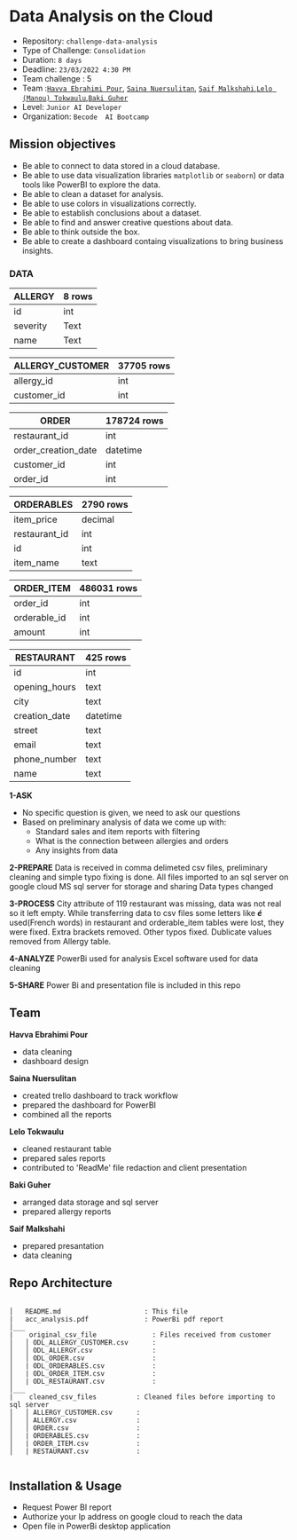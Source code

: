 # Data Analysis on the Cloud

- Repository: `challenge-data-analysis`
- Type of Challenge: `Consolidation`
- Duration: `8 days`
- Deadline: `23/03/2022 4:30 PM`
- Team challenge : 5
- Team :[`Havva Ebrahimi Pour`](https://www.linkedin.com/in/havva-ebrahimi-pour/), [`Saina Nuersulitan`](https://www.linkedin.com/in/saina-n-4b76b3139/), [`Saif Malkshahi`](https://www.linkedin.com/in/saifmalkshahi/),[`Lelo (Manou) Tokwaulu`](https://www.linkedin.com/in/lelotokwaulu/),[`Baki Guher`](https://linkedin.com/in/baki-guher)
- Level: `Junior AI Developer`
- Organization: `Becode  AI Bootcamp`


## Mission objectives

- Be able to connect to data stored in a cloud database.
- Be able to use data visualization libraries `matplotlib` or `seaborn`) or data tools like PowerBI to explore the data.
- Be able to clean a dataset for analysis.
- Be able to use colors in visualizations correctly.
- Be able to establish conclusions about a dataset.
- Be able to find and answer creative questions about data.
- Be able to think outside the box.
- Be able to create a dashboard containg visualizations to bring business insights.


### DATA

| ALLERGY | 8 rows  |
| ----------- | ----------- |
| id | int |
| severity | Text |
| name | Text |


| ALLERGY_CUSTOMER | 37705 rows  |
| ----------- | ----------- |
| allergy_id | int |
| customer_id | int |


| ORDER | 178724 rows  |
| ----------- | ----------- |
| restaurant_id | int |
| order_creation_date | datetime |
| customer_id | int |
| order_id | int |


| ORDERABLES | 2790 rows  |
| ----------- | ----------- |
| item_price | decimal |
| restaurant_id | int |
| id | int |
| item_name | text |

| ORDER_ITEM | 486031 rows  |
| ----------- | ----------- |
| order_id | int |
| orderable_id | int |
| amount | int |


| RESTAURANT | 425 rows  |
| ----------- | ----------- |
| id | int |
| opening_hours | text |
| city | text |
| creation_date | datetime |
| street | text |
| email | text |
| phone_number | text |
| name | text |

  


**1-ASK**
 - No specific question is given, we need to ask our questions
 - Based on preliminary analysis of data we come up with: 
   - Standard sales and item reports with filtering
   - What is the connection between allergies and orders
   - Any insights from data

**2-PREPARE**
Data is received in comma delimeted csv files, preliminary cleaning and simple typo fixing is done. 
All files imported to an sql server on google cloud MS sql server for storage and sharing
Data types changed 

**3-PROCESS**
City attribute of 119 restaurant was missing, data was not real so it left empty.
While transferring data to csv files some letters like ***é*** used(French words) in restaurant and orderable_item tables were lost, they were fixed.
Extra brackets removed.
Other typos fixed. 
Dublicate values removed from Allergy table. 

**4-ANALYZE**
PowerBi used for analysis 
Excel software used for data cleaning

**5-SHARE**
Power Bi and presentation file is included in this repo


## Team
**Havva Ebrahimi Pour**
 - data cleaning 
 - dashboard design

**Saina Nuersulitan**
 - created trello dashboard to track workflow
 - prepared the dashboard for PowerBI
 - combined all the reports

**Lelo Tokwaulu**
 - cleaned restaurant table
 - prepared sales reports 
 - contributed to 'ReadMe' file redaction and client presentation

**Baki Guher**
 - arranged data storage and sql server
 - prepared allergy reports

**Saif Malkshahi**
 - prepared presantation 
 - data cleaning


## Repo Architecture 

```

│   README.md                     : This file
|   acc_analysis.pdf              : PowerBi pdf report 
│___   
|    original_csv_file              : Files received from customer
│   │ ODL_ALLERGY_CUSTOMER.csv      : 
│   │ ODL_ALLERGY.csv               : 
│   │ ODL_ORDER.csv                 : 
│   | ODL_ORDERABLES.csv            : 
│   | ODL_ORDER_ITEM.csv            : 
│   | ODL_RESTAURANT.csv            : 
│___  
|    cleaned_csv_files          : Cleaned files before importing to sql server
│   │ ALLERGY_CUSTOMER.csv      : 
│   │ ALLERGY.csv               : 
│   │ ORDER.csv                 : 
│   | ORDERABLES.csv            : 
│   | ORDER_ITEM.csv            : 
│   | RESTAURANT.csv            : 
     
```


## Installation & Usage
 - Request Power BI report
 - Authorize your Ip address on google cloud to reach the data
 - Open file in PowerBi desktop application

   
